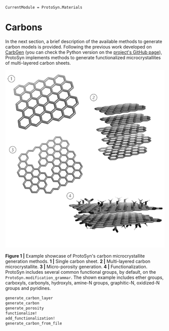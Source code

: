 ```@meta
CurrentModule = ProtoSyn.Materials
```

# Carbons

In the next section, a brief description of the available methods to generate carbon models is provided. Following the previous work developed on [CarbGen](https://floating-falls-70853.herokuapp.com/) (you can check the Python version on the [project's GitHub page](https://github.com/JosePereiraUA/CarbGen.py)), ProtoSyn implements methods to generate functionalized microcrystallites of multi-layered carbon sheets.

![ProtoSyn Carbons](../../../assets/ProtoSyn-carbons.png)

**Figure 1 |** Example showcase of ProtoSyn's carbon microcrystallite generation methods. **1 |** Single carbon sheet. **2 |** Multi-layered carbon microcrystallite. **3 |** Micro-porosity generation. **4 |** Functionalization. ProtoSyn includes several common functional groups, by default, on the `ProtoSyn.modification_grammar`. The shown example includes ether groups, carboxyls, carbonyls, hydroxyls, amine-N groups, graphitic-N, oxidized-N groups and pyridines.

```@docs
generate_carbon_layer
generate_carbon
generate_porosity
functionalize!
add_functionalization!
generate_carbon_from_file
```